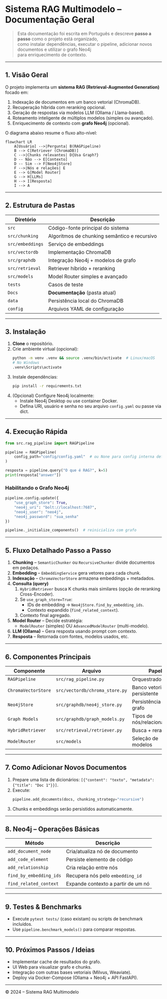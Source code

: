 # Sistema RAG Multimodelo – Documentação Geral

> Esta documentação foi escrita em Português e descreve **passo a passo** como o projeto está organizado,   
> como instalar dependências, executar o pipeline, adicionar novos documentos e utilizar o grafo Neo4j   
> para enriquecimento de contexto.

---

## 1. Visão Geral

O projeto implementa um **sistema RAG (Retrieval-Augmented Generation)** focado em:

1. Indexação de documentos em um banco vetorial (ChromaDB).
2. Recuperação híbrida com reranking opcional.
3. Geração de respostas via modelos LLM (Ollama / Llama-based).
4. Roteamento inteligente de múltiplos modelos (simples ou avançado).
5. Enriquecimento de contexto com **grafo Neo4j** (opcional).

O diagrama abaixo resume o fluxo alto-nível:

```mermaid
flowchart LR
    A[Usuário] -->|Pergunta| B(RAGPipeline)
    B --> C[Retriever (ChromaDB)]
    C -->|Chunks relevantes| D{Usa Graph?}
    D -- Não --> E[Contexto]
    D -- Sim --> F[Neo4jStore]
    F -->|Nós e relações| E
    E --> G[Model Router]
    G --> H[LLMs]
    H --> I[Resposta]
    I --> A
```

---

## 2. Estrutura de Pastas

| Diretório | Descrição | 
|-----------|-----------|
| `src` | Código-fonte principal do sistema |
| `src/chunking` | Algoritmos de chunking semântico e recursivo |
| `src/embeddings` | Serviço de embeddings |
| `src/vectordb` | Implementação ChromaDB |
| `src/graphdb` | Integração Neo4j + modelos de grafo |
| `src/retrieval` | Retriever híbrido + reranking |
| `src/models` | Model Router simples e avançado |
| `tests` | Casos de teste |
| `Docs` | **Documentação** (pasta atual) |
| `data` | Persistência local do ChromaDB |
| `config` | Arquivos YAML de configuração |

---

## 3. Instalação

1. **Clone** o repositório.
2. Crie ambiente virtual (opcional):
   ```bash
   python -m venv .venv && source .venv/bin/activate  # Linux/macOS
   # No Windows
   .venv\Scripts\activate
   ```
3. Instale dependências:
   ```bash
   pip install -r requirements.txt
   ```
4. (Opcional) Configure Neo4j localmente:
   * Instale Neo4j Desktop ou use container Docker.
   * Defina URI, usuário e senha no seu arquivo `config.yaml` ou passe via dict.

---

## 4. Execução Rápida

```python
from src.rag_pipeline import RAGPipeline

pipeline = RAGPipeline(
    config_path="config/config.yaml"  # ou None para config interna default
)

resposta = pipeline.query("O que é RAG?", k=5)
print(resposta["answer"])
```

### Habilitando o Grafo Neo4j

```python
pipeline.config.update({
    "use_graph_store": True,
    "neo4j_uri": "bolt://localhost:7687",
    "neo4j_user": "neo4j",
    "neo4j_password": "sua_senha"
})

pipeline._initialize_components()  # reinicializa com grafo
```

---

## 5. Fluxo Detalhado Passo a Passo

1. **Chunking** – `SemanticChunker` ou `RecursiveChunker` divide documentos em pedaços.
2. **Embedding** – `EmbeddingService` gera vetores para cada chunk.
3. **Indexação** – `ChromaVectorStore` armazena embeddings + metadados.
4. **Consulta (query)**
   1. `HybridRetriever` busca K chunks mais similares (opção de reranking Cross-Encoder).
   2. Se `use_graph_store=True`:
       * IDs de embedding → `Neo4jStore.find_by_embedding_ids`.
       * Contexto expandido (`find_related_context`).
   3. Contexto final agregado.
5. **Model Router** – Decide estratégia:
   * `ModelRouter` (simples) OU `AdvancedModelRouter` (multi-modelo).
6. **LLM (Ollama)** – Gera resposta usando prompt com contexto.
7. **Resposta** – Retornada com fontes, modelos usados, etc.

---

## 6. Componentes Principais

| Componente | Arquivo | Papel |
|------------|---------|-------|
| `RAGPipeline` | `src/rag_pipeline.py` | Orquestrador geral |
| `ChromaVectorStore` | `src/vectordb/chroma_store.py` | Banco vetorial persistente |
| `Neo4jStore` | `src/graphdb/neo4j_store.py` | Persistência em grafo |
| `Graph Models` | `src/graphdb/graph_models.py` | Tipos de nós/relacionamento |
| `HybridRetriever` | `src/retrieval/retriever.py` | Busca + reranking |
| `ModelRouter` | `src/models` | Seleção de modelos |

---

## 7. Como Adicionar Novos Documentos

1. Prepare uma lista de dicionários: `[{"content": "texto", "metadata": {"title": "Doc 1"}}]`.
2. Execute:
   ```python
   pipeline.add_documents(docs, chunking_strategy="recursive")
   ```
3. Chunks e embeddings serão persistidos automaticamente.

---

## 8. Neo4j – Operações Básicas

| Método | Descrição |
|--------|-----------|
| `add_document_node` | Cria/atualiza nó de documento |
| `add_code_element` | Persiste elemento de código |
| `add_relationship` | Cria relação entre nós |
| `find_by_embedding_ids` | Recupera nós pelo `embedding_id` |
| `find_related_context` | Expande contexto a partir de um nó |

---

## 9. Testes & Benchmarks

* Execute `pytest tests/` (caso existam) ou scripts de benchmark incluídos.
* Use `pipeline.benchmark_models()` para comparar respostas.

---

## 10. Próximos Passos / Ideias

* Implementar cache de resultados do grafo.
* UI Web para visualizar grafo e chunks.
* Integração com outras bases vetoriais (Milvus, Weaviate).
* Deploy via Docker-Compose (Ollama + Neo4j + API FastAPI).

---

&copy; 2024 – Sistema RAG Multimodelo 